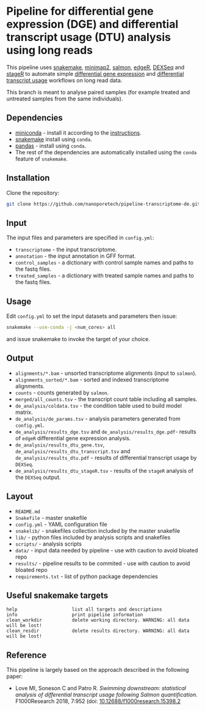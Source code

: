 Pipeline for differential gene expression (DGE) and differential transcript usage (DTU) analysis using long reads
==================================================================================================================

This pipeline uses [snakemake](https://snakemake.readthedocs.io/en/stable/), [minimap2](https://github.com/lh3/minimap2), [salmon](https://combine-lab.github.io/salmon/), [edgeR](https://bioconductor.org/packages/release/bioc/html/edgeR.html), [DEXSeq](https://bioconductor.org/packages/release/bioc/html/DEXSeq.html) and [stageR](https://bioconductor.org/packages/release/bioc/html/stageR.html) to automate simple [differential gene expression](https://www.ebi.ac.uk/training/online/course/functional-genomics-ii-common-technologies-and-data-analysis-methods/differential-gene) and [differential transcript usage](http://dx.doi.org/10.12688/f1000research.15398.2) workflows on long read data.

This branch is meant to analyse paired samples (for example treated and untreated samples from the same individuals).

Dependencies 
------------

- [miniconda](https://conda.io/miniconda.html) - install it according to the [instructions](https://conda.io/docs/user-guide/install/index.html).
- [snakemake](https://anaconda.org/bioconda/snakemake) install using `conda`.
- [pandas](https://anaconda.org/conda-forge/pandas) - install using `conda`.
- The rest of the dependencies are automatically installed using the `conda` feature of `snakemake`.

Installation
------------

Clone the repository:

```bash
git clone https://github.com/nanoporetech/pipeline-transcriptome-de.git
```

Input
-----

The input files and parameters are specified in `config.yml`:

- `transcriptome` - the input transcriptome.
- `annotation` - the input annotation in GFF format.
- `control_samples` - a dictionary with control sample names and paths to the fastq files.
- `treated_samples` - a dictionary with treated sample names and paths to the fastq files.

Usage
-----

Edit `config.yml` to set the input datasets and parameters then issue:

```bash
snakemake --use-conda -j <num_cores> all
```

and issue snakemake <target> to invoke the target of your choice. 

Output
-----

- `alignments/*.bam` - unsorted transcriptome alignments (input to `salmon`).
- `alignments_sorted/*.bam` - sorted and indexed transcriptome alignments.
- `counts` - counts generated by `salmon`.
- `merged/all_counts.tsv` - the transcript count table including all samples.
- `de_analysis/coldata.tsv` - the condition table used to build model matrix.
- `de_analysis/de_params.tsv` - analysis parameters generated from `config.yml`.
- `de_analysis/results_dge.tsv` and `de_analysis/results_dge.pdf`- results of `edgeR` differential gene expression analysis.
- `de_analysis/results_dtu_gene.tsv`, `de_analysis/results_dtu_transcript.tsv` and `de_analysis/results_dtu.pdf` - results of differential transcript usage by `DEXSeq`.
- `de_analysis/results_dtu_stageR.tsv` - results of the `stageR` analysis of the `DEXSeq` output.

Layout
------

* `README.md`
* `Snakefile`         - master snakefile
* `config.yml`        - YAML configuration file
* `snakelib/`         - snakefiles collection included by the master snakefile
* `lib/`              - python files included by analysis scripts and snakefiles
* `scripts/`          - analysis scripts
* `data/`             - input data needed by pipeline - use with caution to avoid bloated repo
* `results/`          - pipeline results to be commited - use with caution to avoid bloated repo
* `requirements.txt`  - list of python package dependencies

Useful snakemake targets
------------------------

```
help                    list all targets and descriptions
info                    print pipeline information
clean_workdir           delete working directory. WARNING: all data will be lost!
clean_resdir            delete results directory. WARNING: all data will be lost!
```

Reference
--------

This pipeline is largely based on the approach described in the following paper:

- Love MI, Soneson C and Patro R. *Swimming downstream: statistical analysis of differential transcript usage following Salmon quantification.* F1000Research 2018, 7:952
(doi: [10.12688/f1000research.15398.2](http://dx.doi.org/10.12688/f1000research.15398.3)

